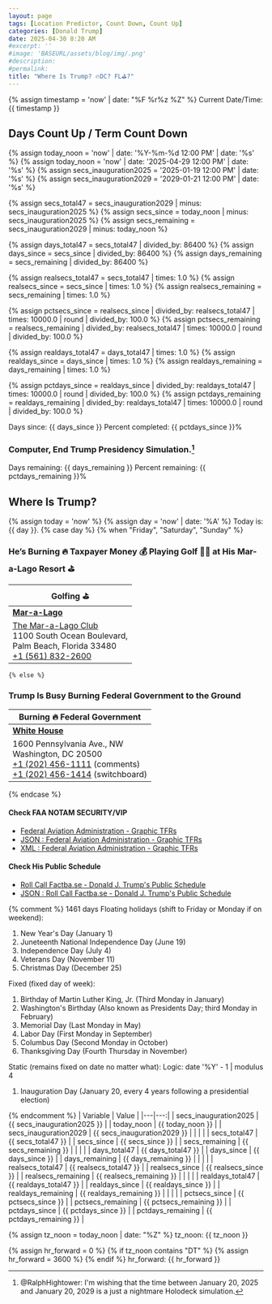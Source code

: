 ```yaml
---
layout: page
tags: [Location Predictor, Count Down, Count Up]
categories: [Donald Trump]
date: 2025-04-30 8:20 AM
#excerpt: ''
#image: 'BASEURL/assets/blog/img/.png'
#description:
#permalink:
title: "Where Is Trump? 🔥DC? FL⛳️?"
---
```


{% assign timestamp = 'now' | date: "%F %r%z %Z" %}
Current Date/Time: {{ timestamp }}

## Days Count Up / Term Count Down 

{% assign today_noon = 'now' | date: '%Y-%m-%d 12:00 PM' | date: '%s' %}
{% assign today_noon = 'now' | date: '2025-04-29 12:00 PM' | date: '%s' %}
{% assign secs_inauguration2025 = '2025-01-19 12:00 PM' | date: '%s' %}
{% assign secs_inauguration2029 = '2029-01-21 12:00 PM' | date: '%s' %}

{% assign secs_total47 = secs_inauguration2029 | minus: secs_inauguration2025 %}
{% assign secs_since = today_noon | minus: secs_inauguration2025 %}
{% assign secs_remaining = secs_inauguration2029 | minus: today_noon %}

{% assign days_total47 = secs_total47 | divided_by: 86400 %}
{% assign days_since = secs_since | divided_by: 86400 %}
{% assign days_remaining = secs_remaining | divided_by: 86400 %}

{% assign realsecs_total47 = secs_total47 | times: 1.0 %}
{% assign realsecs_since = secs_since | times: 1.0 %}
{% assign realsecs_remaining = secs_remaining | times: 1.0 %}

{% assign pctsecs_since = realsecs_since | divided_by: realsecs_total47 | times: 10000.0 | round | divided_by: 100.0 %}
{% assign pctsecs_remaining = realsecs_remaining | divided_by: realsecs_total47 | times: 10000.0 | round | divided_by: 100.0 %}

{% assign realdays_total47 = days_total47 | times: 1.0 %}
{% assign realdays_since = days_since | times: 1.0 %}
{% assign realdays_remaining = days_remaining | times: 1.0 %}

{% assign pctdays_since = realdays_since | divided_by: realdays_total47 | times: 10000.0 | round | divided_by: 100.0 %}
{% assign pctdays_remaining = realdays_remaining | divided_by: realdays_total47 | times: 10000.0 | round | divided_by: 100.0 %}

Days since: {{ days_since }} Percent completed: {{ pctdays_since }}%

### Computer, End Trump Presidency Simulation.[^2025]

[^2025]: @RalphHightower: I'm wishing that the time between January 20, 2025 and January 20, 2029 is a just a nightmare Holodeck[^2029] simulation. 

[^2029]: [Begin Program: The Reality Of Building a Holodeck Today / Star Trek](https://www.startrek.com/news/begin-program-the-reality-of-building-a-holodeck-today)<br />Star Trek: The Next Generation<br />Published May 18, 2021<br />By Becca Caddy

Days remaining: {{ days_remaining }} Percent remaining: {{ pctdays_remaining }}%

## Where Is Trump?

{% assign today = 'now' %}
{% assign day = 'now' | date: '%A' %}
Today is: {{ day }}.
{% case day %}
    {% when "Friday", "Saturday", "Sunday" %}
### He’s Burning 🔥 Taxpayer Money 💰 Playing Golf 🏌️‍♂️ at His Mar-a-Lago Resort ⛳️

| Golfing ⛳️ |
|---|
| **[Mar-a-Lago](https://www.maralagoclub.com/)** |
| [The Mar-a-Lago Club](https://www.maralagoclub.com/) <br /> 1100 South Ocean Boulevard, <br /> Palm Beach, Florida 33480 <br /> <a href="tel+15618322600">+1 (561) 832-2600</a> |
    {% else %}
### Trump Is Busy Burning Federal Government to the Ground

| Burning 🔥 Federal Government |
|---|
| **[White House](https://www.whitehouse.gov)** |
| 1600 Pennsylvania Ave., NW <br /> Washington, DC 20500 <br /> <a href="tel:+12024561111">+1 (202) 456-1111</a> (comments) <br /> <a href="tel:+12024561414">+1 (202) 456-1414</a> (switchboard) |
{% endcase %}

#### Check FAA NOTAM SECURITY/VIP

- [Federal Aviation Administration - Graphic TFRs](https://tfr.faa.gov/tfr3/?page=list)
- [JSON : Federal Aviation Administration - Graphic TFRs](https://tfr.faa.gov/tfr3/export/json)
- [XML : Federal Aviation Administration - Graphic TFRs](https://tfr.faa.gov/tfr3/export/xml)

#### Check His Public Schedule 

- [Roll Call Factba.se - Donald J. Trump's Public Schedule](https://rollcall.com/factbase/trump/topic/calendar/)
- [JSON : Roll Call Factba.se - Donald J. Trump's Public Schedule](https://media-cdn.factba.se/rss/json/trump/calendar-full.json)

{% comment %}
1461 days
Floating holidays (shift to Friday or Monday if on weekend):
1. New Year's Day (January 1)
2. Juneteenth National Independence Day (June 19)
3. Independence Day (July 4)
4. Veterans Day (November 11)
5. Christmas Day (December 25)

Fixed (fixed day of week):
1. Birthday of Martin Luther King, Jr. (Third Monday in January)
2. Washington's Birthday (Also known as Presidents Day; third Monday in February)
3. Memorial Day (Last Monday in May)
4. Labor Day (First Monday in September)
5. Columbus Day (Second Monday in October)
6. Thanksgiving Day (Fourth Thursday in November)

Static (remains fixed on date no matter what):
Logic: date '%Y' - 1 | modulus 4
1. Inauguration Day (January 20, every 4 years following a presidential election)

{% endcomment %}
| Variable | Value |
|---|---:|
| secs_inauguration2025 | {{ secs_inauguration2025 }} |
| today_noon | {{ today_noon }} | 
| secs_inauguration2029 | {{ secs_inauguration2029 }} |
| | | 
| secs_total47 | {{ secs_total47 }} |
| secs_since | {{ secs_since }} |
| secs_remaining | {{ secs_remaining }} |
| | |
| days_total47 | {{ days_total47 }} |
| days_since | {{ days_since }} |
| days_remaining | {{ days_remaining }} |
| | |
| realsecs_total47 | {{ realsecs_total47 }} |
| realsecs_since | {{ realsecs_since }} |
| realsecs_remaining | {{ realsecs_remaining }} |
| | |
| realdays_total47 | {{ realdays_total47 }} |
| realdays_since | {{ realdays_since }} |
| realdays_remaining | {{ realdays_remaining }} |
| | |
| pctsecs_since | {{ pctsecs_since }} |
| pctsecs_remaining | {{ pctsecs_remaining }} |
| pctdays_since | {{ pctdays_since }} |
| pctdays_remaining | {{ pctdays_remaining }} |

{% assign tz_noon = today_noon | date: "%Z" %}
tz_noon: {{ tz_noon }}

{% assign hr_forward = 0 %}
{% if tz_noon contains "DT" %}
    {% assign hr_forward = 3600 %}
{% endif %}
hr_forward: {{ hr_forward }}

